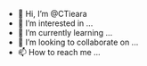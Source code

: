 - 👋 Hi, I’m @CTieara
- 👀 I’m interested in ...
- 🌱 I’m currently learning ...
- 💞️ I’m looking to collaborate on ...
- 📫 How to reach me ...

<!---
CTieara/CTieara is a ✨ special ✨ repository because its `README.md` (this file) appears on your GitHub profile.
You can click the Preview link to take a look at your changes.
--->
